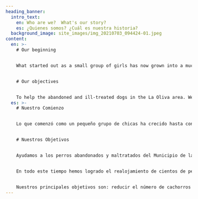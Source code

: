 ```yaml
---
heading_banner:
  intro_text:
    en: Who are we?  What's our story?
    es: ¿Quienes somos? ¿Cuál es nuestra historia?
  background_image: site_images/img_20210703_094424-01.jpeg
content:
  en: >-
    # Our beginning


    What started out as a small group of girls has now grown into a much larger group of like-minded people of different nationalities, backgrounds and personalities. They each found they had one thing that brought them all together and that was to care for the abandoned dogs in the La Oliva area. The decision to form an Association came with the support of the La Oliva Town Hall with whom we have been working since the middle of 2012.


    # Our objectives


    To help the abandoned and ill-treated dogs in the La Oliva area. We are made up of volunteers who, in their spare time, clean the shelter, walk the dogs, transfer dogs and be in contact with foster homes and people wishing to adopt and those who have already adopted. We don´t have our own land so we are unable to collect dogs however we do collaborate with the La Oliva dog shelter and via our Facebook page and website, give advice on the steps to take if you find an abandoned dog.During this time we have successfully re-homed many dogs and plan to help to educate our future generation as to the importance of sterilization and the responsibility that having a dog entails. Our main objectives are to reduce the number of puppies born here on the island, which in the long term will drastically reduce the number of abandoned dogs we have here, and to help any dog who has suffered abuse and/or abandonment.
  es: >-
    # Nuestro Comienzo 


    Lo que comenzó como un pequeño grupo de chicas ha crecido hasta convertirse en un gran grupo de personas afines, de diferentes nacionalidades, orígenes y personalidades, pero cada uno de ellos descubrió que tenía algo que nos unía a todos, cuidar de los perros abandonados en el municipio de La Oliva. La decisión de formar una asociación vino junto con el apoyo del Ayuntamiento de La Oliva con quien hemos estado colaborando desde mediados del 2012.


    # Nuestros Objetivos


    Ayudamos a los perros abandonados y maltratados del Municipio de la Oliva. Constituido por voluntarios que usan su tiempo libre en limpiar, traslados, contacto con casas de acogida y adoptantes. No disponemos de terreno propio, por lo que no realizamos recogida de perros, sin embargo colaboramos con la Perrera Municipal del Ayuntamiento de la Oliva y asesoramos a través de nuestra página de facebook y web sobre los pasos a seguir una vez encontrado un perro abandonado. 


    En todo este tiempo hemos logrado el realojamiento de cientos de perros y el plan es ayudar a educar a la próxima generación en cuanto a la importancia de la esterilización y la responsabilidad que conlleva tener un perro. 


    Nuestros principales objetivos son: reducir el número de cachorros nacidos en la isla, que a la larga reducirá drásticamente la cantidad de perros abandonados que tenemos aquí y ayudar a cualquier perro que ha sufrido maltrato y/o el abandono.
---
```


